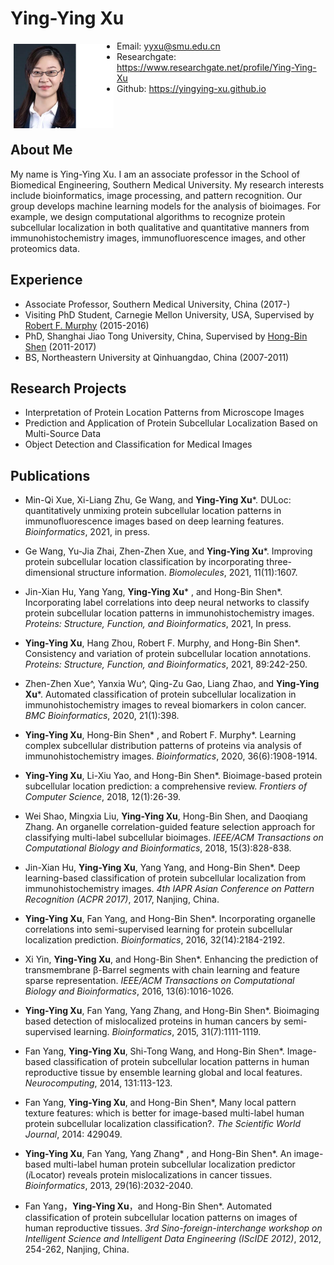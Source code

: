 
# Ying-Ying Xu

<img src="yyxu1.jpg"
     alt="Photo"
     width="160"
     height="135"
     style = "float:left; margin:5px;"/>

- Email: yyxu@smu.edu.cn
- Researchgate: <a href="https://www.researchgate.net/profile/Ying-Ying-Xu" >https://www.researchgate.net/profile/Ying-Ying-Xu</a>
- Github: <a href="https://yingying-xu.github.io">https://yingying-xu.github.io</a>

     
<br>
<br>

## About Me

My name is Ying-Ying Xu. I am an associate professor in the School of Biomedical Engineering, Southern Medical University. My research interests include bioinformatics, image processing, and pattern recognition. Our group develops machine learning models for the analysis of bioimages. For example, we design computational algorithms to recognize protein subcellular localization in both qualitative and quantitative manners from immunohistochemistry images, immunofluorescence images, and other proteomics data. 

## Experience

- Associate Professor, Southern Medical University, China (2017-)
- Visiting PhD Student, Carnegie Mellon University, USA, Supervised by <a href="https://murphylab.web.cmu.edu/">Robert F. Murphy</a> (2015-2016)
- PhD, Shanghai Jiao Tong University, China, Supervised by <a href="http://www.csbio.sjtu.edu.cn">Hong-Bin Shen</a> (2011-2017)
- BS, Northeastern University at Qinhuangdao, China (2007-2011)

## Research Projects

- Interpretation of Protein Location Patterns from Microscope Images
- Prediction and Application of Protein Subcellular Localization Based on Multi-Source Data
- Object Detection and Classification for Medical Images

## Publications

- Min-Qi Xue, Xi-Liang Zhu, Ge Wang, and <b>Ying-Ying Xu</b>*. DULoc: quantitatively unmixing protein subcellular location patterns in immunofluorescence images based on deep learning features. <i>Bioinformatics</i>, 2021, in press.

- Ge Wang, Yu-Jia Zhai, Zhen-Zhen Xue, and <b>Ying-Ying Xu</b>*. Improving protein subcellular location classification by incorporating three-dimensional structure information. <i>Biomolecules</i>, 2021, 11(11):1607.

- Jin-Xian Hu, Yang Yang, <b>Ying-Ying Xu</b>* , and Hong-Bin Shen*. Incorporating label correlations into deep neural networks to classify protein subcellular location patterns in immunohistochemistry images. <i>Proteins: Structure, Function, and Bioinformatics</i>, 2021, In press. 

- <b>Ying-Ying Xu</b>, Hang Zhou, Robert F. Murphy, and Hong-Bin Shen*. Consistency and variation of protein subcellular location annotations. <i>Proteins: Structure, Function, and Bioinformatics</i>, 2021, 89:242-250.

- Zhen-Zhen Xue^, Yanxia Wu^, Qing-Zu Gao, Liang Zhao, and <b>Ying-Ying Xu</b>*. Automated classification of protein subcellular localization in immunohistochemistry images to reveal biomarkers in colon cancer. <i>BMC Bioinformatics</i>, 2020, 21(1):398.

- <b>Ying-Ying Xu</b>, Hong-Bin Shen* , and Robert F. Murphy*. Learning complex subcellular distribution patterns of proteins via analysis of immunohistochemistry images. <i>Bioinformatics</i>, 2020, 36(6):1908-1914.

- <b>Ying-Ying Xu</b>, Li-Xiu Yao, and Hong-Bin Shen*. Bioimage-based protein subcellular location prediction: a comprehensive review. <i>Frontiers of Computer Science</i>, 2018, 12(1):26-39.

- Wei Shao, Mingxia Liu, <b>Ying-Ying Xu</b>, Hong-Bin Shen, and Daoqiang Zhang. An organelle correlation-guided feature selection approach for classifying multi-label subcellular bioimages. <i>IEEE/ACM Transactions on Computational Biology and Bioinformatics</i>, 2018, 15(3):828-838.

- Jin-Xian Hu, <b>Ying-Ying Xu</b>, Yang Yang, and Hong-Bin Shen*. Deep learning-based classification of protein subcellular localization from immunohistochemistry images. <i>4th IAPR Asian Conference on Pattern Recognition (ACPR 2017)</i>, 2017, Nanjing, China.

- <b>Ying-Ying Xu</b>, Fan Yang, and Hong-Bin Shen*. Incorporating organelle correlations into semi-supervised learning for protein subcellular localization prediction. <i>Bioinformatics</i>, 2016, 32(14):2184-2192.

- Xi Yin, <b>Ying-Ying Xu</b>, and Hong-Bin Shen*. Enhancing the prediction of transmembrane β-Barrel segments with chain learning and feature sparse representation. <i>IEEE/ACM Transactions on Computational Biology and Bioinformatics</i>, 2016, 13(6):1016-1026.

- <b>Ying-Ying Xu</b>, Fan Yang, Yang Zhang, and Hong-Bin Shen*. Bioimaging based detection of mislocalized proteins in human cancers by semi-supervised learning. <i>Bioinformatics</i>, 2015, 31(7):1111-1119.

- Fan Yang, <b>Ying-Ying Xu</b>, Shi-Tong Wang, and Hong-Bin Shen*. Image-based classification of protein subcellular location patterns in human reproductive tissue by ensemble learning global and local features. <i>Neurocomputing</i>, 2014, 131:113-123.

- Fan Yang, <b>Ying-Ying Xu</b>, and Hong-Bin Shen*, Many local pattern texture features: which is better for image-based multi-label human protein subcellular localization classification?. <i>The Scientific World Journal</i>, 2014: 429049.

- <b>Ying-Ying Xu</b>, Fan Yang, Yang Zhang* , and Hong-Bin Shen*. An image-based multi-label human protein subcellular localization predictor (<i>i</i>Locator) reveals protein mislocalizations in cancer tissues. <i>Bioinformatics</i>, 2013, 29(16):2032-2040.

- Fan Yang，<b>Ying-Ying Xu</b>，and Hong-Bin Shen*. Automated classification of protein subcellular location patterns on images of human reproductive tissues. <i>3rd Sino-foreign-interchange workshop on Intelligent Science and Intelligent Data Engineering (IScIDE 2012)</i>, 2012, 254-262, Nanjing, China.



